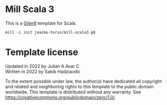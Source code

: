 # Mill Scala 3

This is a [Giter8][g8] template for Scala.

```
mill -i init jaacko-torus/mill-scala3.g8
```

[g8]: http://www.foundweekends.org/giter8/

# Template license

Updated in 2022 by Julian A Avar C <br/>
Written in 2022 by Sakib Hadziavdic

To the extent possible under law, the author(s) have dedicated all copyright and related
and neighboring rights to this template to the public domain worldwide.
This template is distributed without any warranty. See <https://creativecommons.org/publicdomain/zero/1.0/>.
